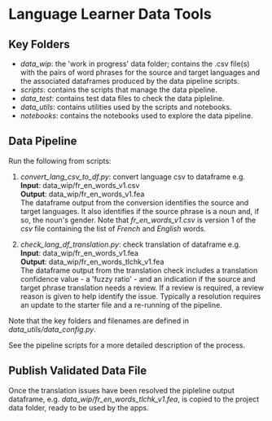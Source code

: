 # Language Learner Data Tools

## Key Folders
- *data_wip*: the 'work in progress' data folder; contains the .csv 
file(s) with the pairs of word phrases for the source and target languages 
and the associated dataframes produced by the data pipeline scripts. 
- *scripts*: contains the scripts that manage the data pipeline.
- *data_test*: contains test data files to check the data pipleline.
- *data_utils*: contains utilities used by the scripts and notebooks.
- *notebooks*: contains the notebooks used to explore the data pipeline.

## Data Pipeline
Run the following from scripts:
1. *convert_lang_csv_to_df.py*: convert language csv to dataframe e.g.  
**Input**: data_wip/fr_en_words_v1.csv  
**Output**: data_wip/fr_en_words_v1.fea  
The dataframe output from the conversion identifies the source and target 
languages. 
It also identifies if the source phrase is a noun and, if so, the 
noun's gender.
Note that *fr_en_words_v1.csv* is version 1 of the *csv* file containing the 
list of *French* and *English* words.


2. *check_lang_df_translation.py*: check translation of dataframe e.g.    
**Input**: data_wip/fr_en_words_v1.fea  
**Output**: data_wip/fr_en_words_tlchk_v1.fea  
The dataframe output from the translation check includes a translation
confidence value - a 'fuzzy ratio' - and an indication if the source 
and target phrase translation needs a review.
If a review is required, a review reason is given to help identify 
the issue. 
Typically a resolution requires an update to the starter file and a 
re-running of the pipeline.

Note that the key folders and filenames are defined in 
*data_utils/data_config.py*.

See the pipeline scripts for a more detailed description of the
process.

## Publish Validated Data File
Once the translation issues have been resolved the pipleline output 
dataframe, e.g. *data_wip/fr_en_words_tlchk_v1.fea*, is copied to 
the project data folder, ready to be used by the apps.